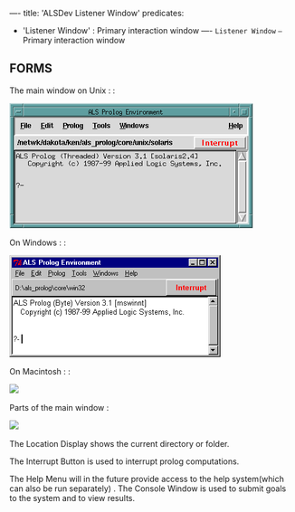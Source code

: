 —-
title: 'ALSDev Listener Window'
predicates:
 - 'Listener Window' : Primary interaction window
—-
`Listener Window` `—` Primary interaction window


## FORMS


The
main
window on Unix : :

![](images/alsdev_main_unix.gif)

On Windows : :

![](images/alsdev_main_wins.gif)

On Macintosh : :

![](images/alsdev_main-mac.gif)

Parts of the main window :

![](images/alsdev_main_wins_notes.gif)

The Location Display shows the current directory or folder.

The Interrupt Button is used to interrupt prolog computations.

The Help Menu will in the future provide access to the help system(which can also be run separately) . The Console Window is used to submit goals to the system and to view results.



